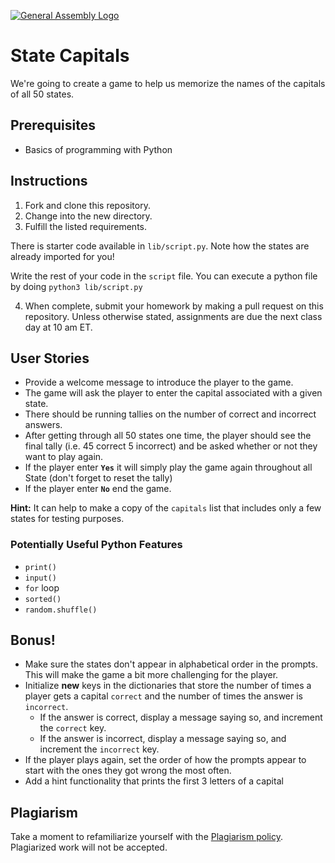 [![General Assembly Logo](https://camo.githubusercontent.com/1a91b05b8f4d44b5bbfb83abac2b0996d8e26c92/687474703a2f2f692e696d6775722e636f6d2f6b6538555354712e706e67)](https://generalassemb.ly/education/web-development-immersive)

# State Capitals

We're going to create a game to help us memorize the names of the capitals of
all 50 states.

## Prerequisites

- Basics of programming with Python

## Instructions

1. Fork and clone this repository.
1. Change into the new directory.
1. Fulfill the listed requirements.

There is starter code available in `lib/script.py`. Note how the states are
already imported for you!

Write the rest of your code in the `script` file. You can execute a python file
by doing `python3 lib/script.py`

4. When complete, submit your homework by making a pull request on this repository.
Unless otherwise stated, assignments are due the next class day at 10 am ET.

## User Stories

- Provide a welcome message to introduce the player to the game.
- The game will ask the player to enter the capital associated with a given state.
- There should be running tallies on the number of correct and incorrect answers.
- After getting through all 50 states one time, the player should see the final tally (i.e. 45 correct 5 incorrect) and be asked whether or
  not they want to play again.
- If the player enter **`Yes`** it will simply play the game again throughout all State (don't forget to reset the tally)
- If the player enter **`No`** end the game.


**Hint:** It can help to make a copy of the `capitals` list that includes only a
few states for testing purposes.

### Potentially Useful Python Features

- `print()`
- `input()`
- `for` loop
- `sorted()`
- `random.shuffle()`

## Bonus!

- Make sure the states don't appear in alphabetical order in the prompts. This
  will make the game a bit more challenging for the player.
- Initialize **new** keys in the dictionaries that store the number of times a
  player gets a capital `correct` and the number of times the answer is
  `incorrect`.
  - If the answer is correct, display a message saying so, and increment the
    `correct` key.
  - If the answer is incorrect, display a message saying so, and increment the
    `incorrect` key.
- If the player plays again, set the order of how the prompts appear to start with
  the ones they got wrong the most often.
- Add a hint functionality that prints the first 3 letters of a capital

## Plagiarism

Take a moment to refamiliarize yourself with the
[Plagiarism policy](https://git.generalassemb.ly/DC-WDI/Administrative/blob/master/plagiarism.md).
Plagiarized work will not be accepted.
